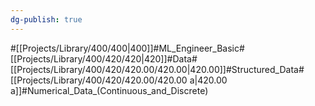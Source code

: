 ```yaml
---
dg-publish: true
---
```

#[[Projects/Library/400/400\|400]]#ML_Engineer_Basic#[[Projects/Library/400/420/420\|420]]#Data#[[Projects/Library/400/420/420.00/420.00\|420.00]]#Structured_Data#[[Projects/Library/400/420/420.00/420.00 a\|420.00 a]]#Numerical_Data_(Continuous_and_Discrete)



